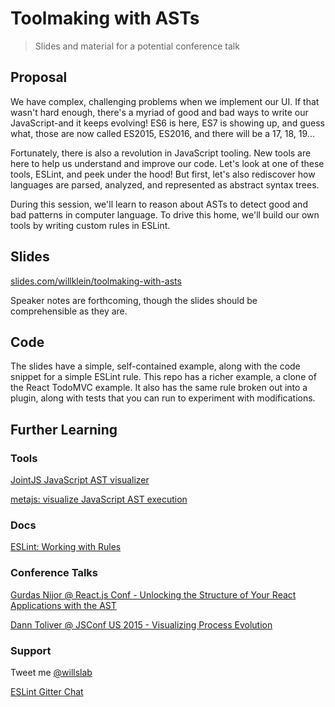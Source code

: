 # Toolmaking with ASTs
> Slides and material for a potential conference talk

## Proposal

We have complex, challenging problems when we implement our UI. If that wasn't hard enough, there's a myriad of good and bad ways to write our JavaScript-and it keeps evolving! ES6 is here, ES7 is showing up, and guess what, those are now called ES2015, ES2016, and there will be a 17, 18, 19...

Fortunately, there is also a revolution in JavaScript tooling. New tools are here to help us understand and improve our code. Let's look at one of these tools, ESLint, and peek under the hood! But first, let's also rediscover how languages are parsed, analyzed, and represented as abstract syntax trees.

During this session, we'll learn to reason about ASTs to detect good and bad patterns in computer language. To drive this home, we'll build our own tools by writing custom rules in ESLint.	

## Slides

[slides.com/willklein/toolmaking-with-asts](http://slides.com/willklein/toolmaking-with-asts)

Speaker notes are forthcoming, though the slides should be comprehensible as they are.

## Code

The slides have a simple, self-contained example, along with the code snippet for a simple ESLint rule. This repo has a richer example, a clone of the React TodoMVC example. It also has the same rule broken out into a plugin, along with tests that you can run to experiment with modifications.

## Further Learning

### Tools

[JointJS JavaScript AST visualizer](http://jointjs.com/demos/javascript-ast)

[metajs: visualize JavaScript AST execution](http://int3.github.io/metajs/)

### Docs

[ESLint: Working with Rules](http://eslint.org/docs/developer-guide/working-with-rules.html)

### Conference Talks

[Gurdas Nijor @ React.js Conf - Unlocking the Structure of Your React Applications with the AST](http://conf.reactjs.com/schedule.html#unlocking-the-structure-of-your-react-applications-with-the-ast)

[Dann Toliver @ JSConf US 2015 - Visualizing Process Evolution](http://2015.jsconf.us/speakers.html#toliver)

### Support

Tweet me [@willslab](https://twitter.com/willslab)

[ESLint Gitter Chat](http://gitter.im/eslint/eslint)
